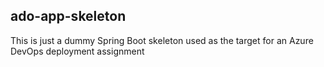 ## ado-app-skeleton

This is just a dummy Spring Boot skeleton used as the target for an Azure DevOps deployment assignment